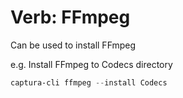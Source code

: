 # Verb: FFmpeg

Can be used to install FFmpeg

e.g. Install FFmpeg to Codecs directory

```powershell
captura-cli ffmpeg --install Codecs
```